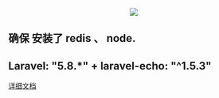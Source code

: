 <p align="center"><img src="https://laravel.com/assets/img/components/logo-laravel.svg"></p>


## 确保 安装了 redis 、 node. 

## Laravel: "5.8.*"  +   laravel-echo: "^1.5.3"

[详细文档](https://baishunhua.com/2019/04/19/Laravel-Redis-%E5%B9%BF%E6%92%AD%E6%B5%8B%E8%AF%95/)



